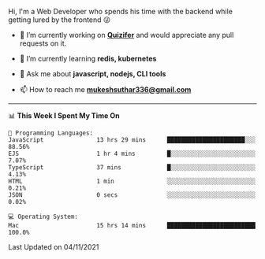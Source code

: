 Hi, I'm a Web Developer who spends his time with the backend while getting lured by the frontend 😜

- 🔭 I’m currently working on **[Quizifer](https://github.com/SutharMukesh/Quizifer/)** and would appreciate any pull requests on it.

- 🌱 I’m currently learning **redis, kubernetes**

- 💬 Ask me about **javascript, nodejs, CLI tools**

- 📫 How to reach me **mukeshsuthar336@gmail.com**

---
<!--START_SECTION:waka-->
📊 **This Week I Spent My Time On** 

```text
💬 Programming Languages: 
JavaScript               13 hrs 29 mins      ██████████████████████░░░   88.56% 
EJS                      1 hr 4 mins         █░░░░░░░░░░░░░░░░░░░░░░░░   7.07% 
TypeScript               37 mins             █░░░░░░░░░░░░░░░░░░░░░░░░   4.13% 
HTML                     1 min               ░░░░░░░░░░░░░░░░░░░░░░░░░   0.21% 
JSON                     0 secs              ░░░░░░░░░░░░░░░░░░░░░░░░░   0.02%

💻 Operating System: 
Mac                      15 hrs 14 mins      █████████████████████████   100.0%

```


 Last Updated on 04/11/2021
<!--END_SECTION:waka-->
